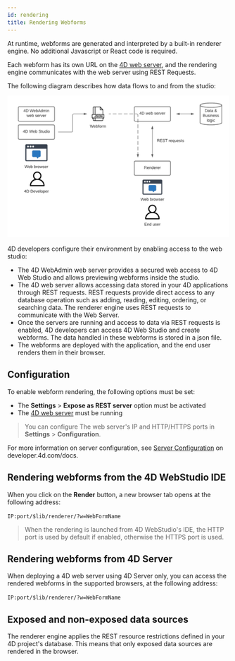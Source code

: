 ```yaml
---
id: rendering
title: Rendering Webforms
---
```


At runtime, webforms are generated and interpreted by a built-in renderer engine. No additional Javascript or React code is required. 

Each webform has its own URL on the [4D web server](https://developer.4d.com/docs/en/WebServer/webServer.html), and the rendering engine communicates with the web server using REST Requests.


The following diagram describes how data flows to and from the studio:

![workflow-diagram](img/workflow.png)

4D developers configure their environment by enabling access to the web studio: 
* The 4D WebAdmin web server provides a secured web access to 4D Web Studio and allows previewing webforms inside the studio.
* The 4D web server allows accessing data stored in your 4D applications through REST requests. REST requests provide direct access to any database operation such as adding, reading, editing, ordering, or searching data. The renderer engine uses REST requests to communicate with the Web Server.
* Once the servers are running and access to data via REST requests is enabled, 4D developers can access 4D Web Studio and create webforms. The data handled in these webforms is stored in a json file. 
* The webforms are deployed with the application, and the end user renders them in their browser.


## Configuration

To enable webform rendering, the following options must be set:

* The **Settings** > **Expose as REST server** option must be activated 
* The [4D web server](https://developer.4d.com/docs/en/WebServer/webServer.html) must be running

> You can configure The web server's IP and HTTP/HTTPS ports in **Settings** > 
**Configuration**.

For more information on server configuration, see [Server Configuration](https://developer.4d.com/docs/en/REST/configuration.html) on developer.4d.com/docs.

## Rendering webforms from the 4D WebStudio IDE

When you click on the **Render** button, a new browser tab opens at the following address:

`IP:port/$lib/renderer/?w=WebFormName`

> When the rendering is launched from 4D WebStudio's IDE, the HTTP port is used by default if enabled, otherwise the HTTPS port is used.

## Rendering webforms from 4D Server

When deploying a 4D web server using 4D Server only, you can access the rendered 
webforms in the supported browsers, at the following address:

`IP:port/$lib/renderer/?w=WebFormName`

## Exposed and non-exposed data sources 

The renderer engine applies the REST resource restrictions defined in your 4D project's database. This means that only exposed data sources are rendered in the browser. 
